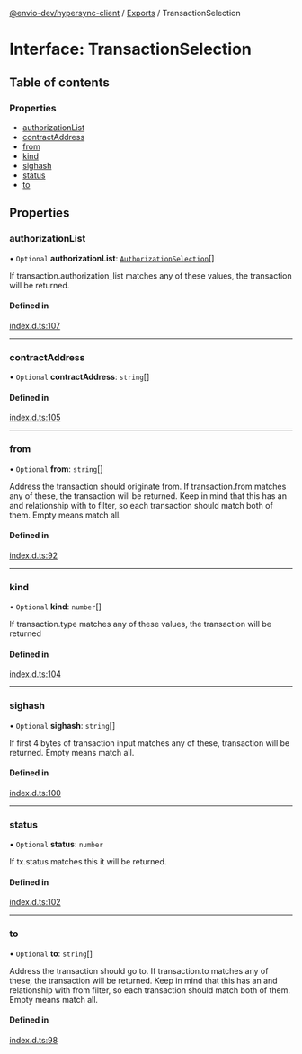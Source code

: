 [@envio-dev/hypersync-client](../README.md) / [Exports](../modules.md) / TransactionSelection

# Interface: TransactionSelection

## Table of contents

### Properties

- [authorizationList](TransactionSelection.md#authorizationlist)
- [contractAddress](TransactionSelection.md#contractaddress)
- [from](TransactionSelection.md#from)
- [kind](TransactionSelection.md#kind)
- [sighash](TransactionSelection.md#sighash)
- [status](TransactionSelection.md#status)
- [to](TransactionSelection.md#to)

## Properties

### authorizationList

• `Optional` **authorizationList**: [`AuthorizationSelection`](AuthorizationSelection.md)[]

If transaction.authorization_list matches any of these values, the transaction will be returned.

#### Defined in

[index.d.ts:107](https://github.com/Float-Capital/hypersync-client-node/blob/4ee0d9475a267b3a97cbbd6004114b9ba5d98295/index.d.ts#L107)

___

### contractAddress

• `Optional` **contractAddress**: `string`[]

#### Defined in

[index.d.ts:105](https://github.com/Float-Capital/hypersync-client-node/blob/4ee0d9475a267b3a97cbbd6004114b9ba5d98295/index.d.ts#L105)

___

### from

• `Optional` **from**: `string`[]

Address the transaction should originate from. If transaction.from matches any of these, the transaction
 will be returned. Keep in mind that this has an and relationship with to filter, so each transaction should
 match both of them. Empty means match all.

#### Defined in

[index.d.ts:92](https://github.com/Float-Capital/hypersync-client-node/blob/4ee0d9475a267b3a97cbbd6004114b9ba5d98295/index.d.ts#L92)

___

### kind

• `Optional` **kind**: `number`[]

If transaction.type matches any of these values, the transaction will be returned

#### Defined in

[index.d.ts:104](https://github.com/Float-Capital/hypersync-client-node/blob/4ee0d9475a267b3a97cbbd6004114b9ba5d98295/index.d.ts#L104)

___

### sighash

• `Optional` **sighash**: `string`[]

If first 4 bytes of transaction input matches any of these, transaction will be returned. Empty means match all.

#### Defined in

[index.d.ts:100](https://github.com/Float-Capital/hypersync-client-node/blob/4ee0d9475a267b3a97cbbd6004114b9ba5d98295/index.d.ts#L100)

___

### status

• `Optional` **status**: `number`

If tx.status matches this it will be returned.

#### Defined in

[index.d.ts:102](https://github.com/Float-Capital/hypersync-client-node/blob/4ee0d9475a267b3a97cbbd6004114b9ba5d98295/index.d.ts#L102)

___

### to

• `Optional` **to**: `string`[]

Address the transaction should go to. If transaction.to matches any of these, the transaction will
 be returned. Keep in mind that this has an and relationship with from filter, so each transaction should
 match both of them. Empty means match all.

#### Defined in

[index.d.ts:98](https://github.com/Float-Capital/hypersync-client-node/blob/4ee0d9475a267b3a97cbbd6004114b9ba5d98295/index.d.ts#L98)
